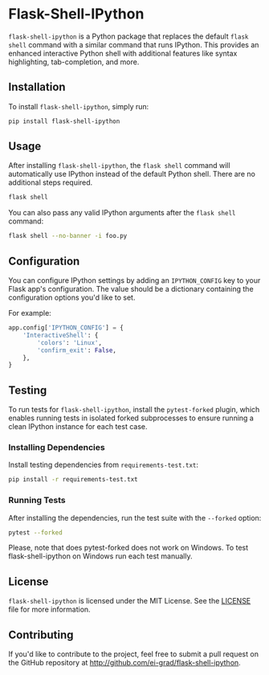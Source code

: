 # Flask-Shell-IPython

`flask-shell-ipython` is a Python package that replaces the default `flask
shell` command with a similar command that runs IPython. This provides an
enhanced interactive Python shell with additional features like syntax
highlighting, tab-completion, and more.

## Installation

To install `flask-shell-ipython`, simply run:

```bash
pip install flask-shell-ipython
```

## Usage

After installing `flask-shell-ipython`, the `flask shell` command will
automatically use IPython instead of the default Python shell. There are no
additional steps required.

```bash
flask shell
```

You can also pass any valid IPython arguments after the `flask shell` command:

```bash
flask shell --no-banner -i foo.py
```

## Configuration

You can configure IPython settings by adding an `IPYTHON_CONFIG` key to your
Flask app's configuration. The value should be a dictionary containing the
configuration options you'd like to set.

For example:

```python
app.config['IPYTHON_CONFIG'] = {
    'InteractiveShell': {
        'colors': 'Linux',
        'confirm_exit': False,
    },
}
```

## Testing

To run tests for `flask-shell-ipython`, install the `pytest-forked` plugin,
which enables running tests in isolated forked subprocesses to ensure running a
clean IPython instance for each test case.

### Installing Dependencies

Install testing dependencies from `requirements-test.txt`:

```bash
pip install -r requirements-test.txt
```

### Running Tests

After installing the dependencies, run the test suite with the `--forked` option:

```bash
pytest --forked
```

Please, note that does pytest-forked does not work on Windows. To test
flask-shell-ipython on Windows run each test manually.

## License

`flask-shell-ipython` is licensed under the MIT License. See the
[LICENSE](LICENSE) file for more information.

## Contributing

If you'd like to contribute to the project, feel free to submit a pull request
on the GitHub repository at http://github.com/ei-grad/flask-shell-ipython.
